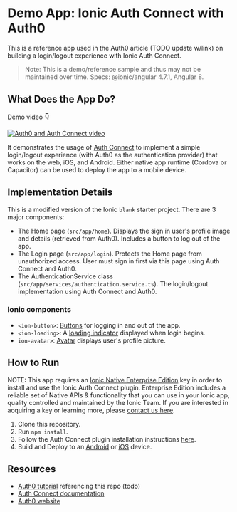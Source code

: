 # Demo App: Ionic Auth Connect with Auth0

This is a reference app used in the Auth0 article (TODO update w/link) on building a login/logout experience with Ionic Auth Connect.

> Note: This is a demo/reference sample and thus may not be maintained over time. Specs: @ionic/angular 4.7.1, Angular 8.

## What Does the App Do?

Demo video 👇

[![Auth0 and Auth Connect video](http://img.youtube.com/vi/L04P2ydnUB4/0.jpg)](http://www.youtube.com/watch?v=L04P2ydnUB4 "Demo: Auth0 with Ionic Auth Connect")

It demonstrates the usage of [Auth Connect](https://ionicframework.com/auth-connect) to implement a simple login/logout experience (with Auth0 as the authentication provider) that works 
on the web, iOS, and Android. Either native app runtime (Cordova or Capacitor) can be used to deploy the app to a mobile device.

## Implementation Details

This is a modified version of the Ionic `blank` starter project. There are 3 major components:

* The Home page (`src/app/home`). Displays the sign in user's profile image and details (retrieved from Auth0). Includes a button to log out of the app.
* The Login page (`src/app/login`). Protects the Home page from unauthorized access. User must sign in first via this page using Auth Connect and Auth0.
* The AuthenticationService class (`src/app/services/authentication.service.ts`). The login/logout implementation using Auth Connect and Auth0.

### Ionic components

* `<ion-button>`: [Buttons](https://ionicframework.com/docs/api/button) for logging in and out of the app.
* `<ion-loading>`: A [loading indicator](https://ionicframework.com/docs/api/loading) displayed when login begins.
* `ion-avatar>`: [Avatar](https://ionicframework.com/docs/api/avatar) displays user's profile picture.

## How to Run

NOTE: This app requires an [Ionic Native Enterprise Edition](https://ionicframework.com/docs/enterprise) key in order to install and use the Ionic Auth Connect plugin. Enterprise Edition includes a reliable set of Native APIs & functionality that you can use in your Ionic app, quality controlled and maintained by the Ionic Team.
If you are interested in acquiring a key or learning more, please [contact us here](https://ionicframework.com/enterprise/contact).

1) Clone this repository.
2) Run `npm install`.
3) Follow the Auth Connect plugin installation instructions [here](https://ionicframework.com/docs/enterprise/auth-connect).
4) Build and Deploy to an [Android](https://ionicframework.com/docs/building/android) or [iOS](https://ionicframework.com/docs/building/ios) device.

## Resources

* [Auth0 tutorial](todo) referencing this repo (todo)
* [Auth Connect documentation](https://ionicframework.com/docs/enterprise/auth-connect)
* [Auth0 website](https://auth0.com)
